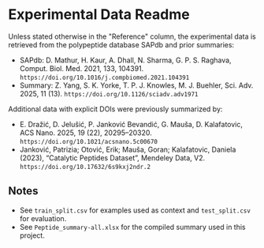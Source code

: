 # Experimental Data Readme

Unless stated otherwise in the "Reference" column, the experimental data is retrieved from the polypeptide database SAPdb and prior summaries:

- SAPdb: D. Mathur, H. Kaur, A. Dhall, N. Sharma, G. P. S. Raghava, Comput. Biol. Med. 2021, 133, 104391. `https://doi.org/10.1016/j.compbiomed.2021.104391`
- Summary: Z. Yang, S. K. Yorke, T. P. J. Knowles, M. J. Buehler, Sci. Adv. 2025, 11 (13). `https://doi.org/10.1126/sciadv.adv1971`

Additional data with explicit DOIs were previously summarized by:

- E. Dražić, D. Jelušić, P. Janković Bevandić, G. Mauša, D. Kalafatovic, ACS Nano. 2025, 19 (22), 20295–20320. `https://doi.org/10.1021/acsnano.5c00670`
- Janković, Patrizia; Otović, Erik; Mauša, Goran; Kalafatovic, Daniela (2023), “Catalytic Peptides Dataset”, Mendeley Data, V2. `https://doi.org/10.17632/6s9kxj2ndr.2`

## Notes

- See `train_split.csv` for examples used as context and `test_split.csv` for evaluation.
- See `Peptide_summary-all.xlsx` for the compiled summary used in this project.
